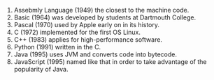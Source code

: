 1. Assebmly Language (1949) the closest to the machine code.  
2. Basic (1964) was developed by students at Dartmouth College.  
3. Pascal (1970) used by Apple early on in its history.  
4. C (1972) implemented for the first OS Linux.  
5. C++ (1983) applies for high-performance software.  
6. Python (1991) written in the C.  
7. Java (1995) uses JVM and converts code into bytecode.  
8. JavaScript (1995) named like that in order to take advantage of the popularity of Java.
